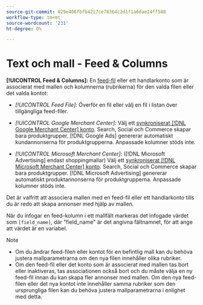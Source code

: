 ```yaml
---
source-git-commit: 029e406fbfb4217ce78364c2d1f1a6dae24ff588
workflow-type: tm+mt
source-wordcount: '231'
ht-degree: 0%

---
```

# Text och mall - Feed &amp; Columns

**[!UICONTROL Feed & Columns]:** En [feed-fil](/help/search-social-commerce/campaign-management/inventory-feeds/feed-files-manage.md) eller ett handlarkonto som är associerat med mallen och kolumnerna (rubrikerna) för den valda filen eller det valda kontot:

* *[!UICONTROL Feed File]:* Överför en fil eller välj en fil i listan över tillgängliga feed-filer.

* *[!UICONTROL Google Merchant Center]:* Välj ett [synkroniserat [!DNL Google Merchant Center] konto](/help/search-social-commerce/campaign-management/accounts/merchant-account-manage.md). Search, Social och Commerce skapar bara produktgrupper. [!DNL Google Ads] genererar automatiskt kundannonserna för produktgrupperna. Anpassade kolumner stöds inte.

* *[!UICONTROL Microsoft Merchant Center]:* ([!DNL Microsoft Advertising] endast shoppingmallar) Välj ett [synkroniserat [!DNL Microsoft Merchant Center] konto](/help/search-social-commerce/campaign-management/accounts/merchant-account-manage.md). Search, Social och Commerce skapar bara produktgrupper. [!DNL Microsoft Advertising] genererar automatiskt produktannonserna för produktgrupperna. Anpassade kolumner stöds inte.

Det är valfritt att associera mallen med en feed-fil eller ett handlarkonto tills du är redo att skapa annonser med hjälp av mallen.

När du infogar en feed-kolumn i ett mallfält markeras det infogade värdet som `[field_name]`, där &quot;field_name&quot; är det angivna fältnamnet, för att ange att värdet är en variabel.

>[!NOTE]
>
>* Om du ändrar feed-filen eller kontot för en befintlig mall kan du behöva justera mallparametrarna om den nya filen innehåller olika rubriker.
>* Om den feed-fil eller det konto som är associerat med mallen tas bort eller inaktiveras, tas associationen också bort och du måste välja en ny feed-fil innan du kan skapa fler annonser med mallen. Om den nya feed-filen eller det nya kontot inte innehåller samma rubriker som den ursprungliga filen kan du behöva justera mallparametrarna i enlighet med detta.
